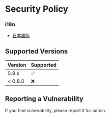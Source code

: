 # Security Policy

### i18n
- [日本語版](./SECURITY.ja.md)

## Supported Versions

| Version | Supported          |
| ------- | ------------------ |
| 0.9.x   | :white_check_mark: |
| < 0.8.0 | :x:                |

## Reporting a Vulnerability

If you find vulnerability, please report it for admin.
<!-- Tell them where to go, how often they can expect to get an update on a
reported vulnerability, what to expect if the vulnerability is accepted or
declined, etc. -->
